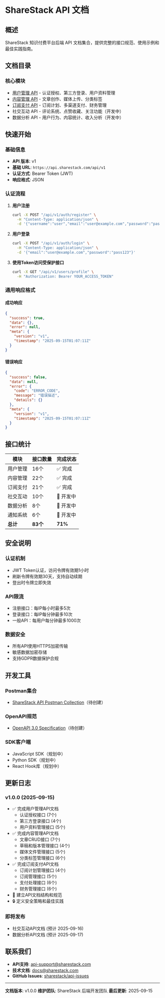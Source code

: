 # ShareStack API 文档

## 概述

ShareStack 知识付费平台后端 API 文档集合，提供完整的接口规范、使用示例和最佳实践指南。

## 文档目录

### 核心模块

- [用户管理 API](./user-management.md) - 认证授权、第三方登录、用户资料管理
- [内容管理 API](./content-management.md) - 文章创作、媒体上传、分类标签
- [订阅支付 API](./subscription-payment.md) - 订阅计划、多渠道支付、财务管理
- 社交互动 API - 评论系统、点赞收藏、关注功能（开发中）
- 数据分析 API - 用户行为、内容统计、收入分析（开发中）

## 快速开始

### 基础信息

- **API 版本**: v1
- **基础 URL**: `https://api.sharestack.com/api/v1`
- **认证方式**: Bearer Token (JWT)
- **响应格式**: JSON

### 认证流程

1. **用户注册**
   ```bash
   curl -X POST "/api/v1/auth/register" \
     -H "Content-Type: application/json" \
     -d '{"username":"user","email":"user@example.com","password":"pass123","user_type":"reader","agree_terms":true}'
   ```

2. **用户登录**
   ```bash
   curl -X POST "/api/v1/auth/login" \
     -H "Content-Type: application/json" \
     -d '{"email":"user@example.com","password":"pass123"}'
   ```

3. **使用Token访问受保护接口**
   ```bash
   curl -X GET "/api/v1/users/profile" \
     -H "Authorization: Bearer YOUR_ACCESS_TOKEN"
   ```

### 通用响应格式

#### 成功响应
```json
{
  "success": true,
  "data": {},
  "error": null,
  "meta": {
    "version": "v1",
    "timestamp": "2025-09-15T01:07:11Z"
  }
}
```

#### 错误响应
```json
{
  "success": false,
  "data": null,
  "error": {
    "code": "ERROR_CODE",
    "message": "错误描述",
    "details": {}
  },
  "meta": {
    "version": "v1",
    "timestamp": "2025-09-15T01:07:11Z"
  }
}
```

## 接口统计

| 模块 | 接口数量 | 完成状态 |
|------|----------|----------|
| 用户管理 | 16个 | ✅ 完成 |
| 内容管理 | 22个 | ✅ 完成 |
| 订阅支付 | 21个 | ✅ 完成 |
| 社交互动 | 10个 | 🚧 开发中 |
| 数据分析 | 8个 | 🚧 开发中 |
| 通知系统 | 6个 | 🚧 开发中 |
| **总计** | **83个** | **71%** |

## 安全说明

### 认证机制
- JWT Token认证，访问令牌有效期1小时
- 刷新令牌有效期30天，支持自动续期
- 登出时令牌立即失效

### API限流
- 注册接口：每IP每小时最多5次
- 登录接口：每IP每分钟最多10次
- 一般API：每用户每分钟最多1000次

### 数据安全
- 所有API使用HTTPS加密传输
- 敏感数据加密存储
- 支持GDPR数据保护合规

## 开发工具

### Postman集合
- [ShareStack API Postman Collection](./postman/sharestack-api.json)（待创建）

### OpenAPI规范
- [OpenAPI 3.0 Specification](./openapi/sharestack-api.yaml)（待创建）

### SDK客户端
- JavaScript SDK（规划中）
- Python SDK（规划中）
- React Hook库（规划中）

## 更新日志

### v1.0.0 (2025-09-15)
- ✅ 完成用户管理API文档
  - 认证授权接口 (7个)
  - 第三方登录接口 (4个)
  - 用户资料管理接口 (5个)
- ✅ 完成内容管理API文档
  - 文章CRUD接口 (7个)
  - 草稿和版本管理接口 (4个)
  - 媒体文件管理接口 (5个)
  - 分类标签管理接口 (6个)
- ✅ 完成订阅支付API文档
  - 订阅计划管理接口 (4个)
  - 订阅管理接口 (5个)
  - 支付处理接口 (6个)
  - 财务管理接口 (6个)
- 📝 建立API文档结构和规范
- 🔒 定义安全策略和最佳实践

### 即将发布
- 社交互动API文档 (预计 2025-09-16)
- 数据分析API文档 (预计 2025-09-17)

## 联系我们

- **API支持**: api-support@sharestack.com
- **技术文档**: docs@sharestack.com
- **GitHub Issues**: [sharestack/api-issues](https://github.com/rcnn/sharestack/issues)

---

**文档版本**: v1.0.0
**维护团队**: ShareStack 后端开发团队
**最后更新**: 2025-09-15